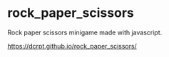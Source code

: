 # rock_paper_scissors
Rock paper scissors minigame made with javascript.

https://dcrpt.github.io/rock_paper_scissors/
